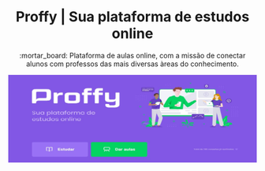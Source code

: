 

<h1 align="center"> Proffy | Sua plataforma de estudos online </h1> 

<p align= "center"> :mortar_board: Plataforma de aulas online, com a missão de conectar alunos com professos das mais diversas àreas do conhecimento. </p>

<p align="center">
  <img src="./screenshots/proffy.jpg" width="700" >
</p>
